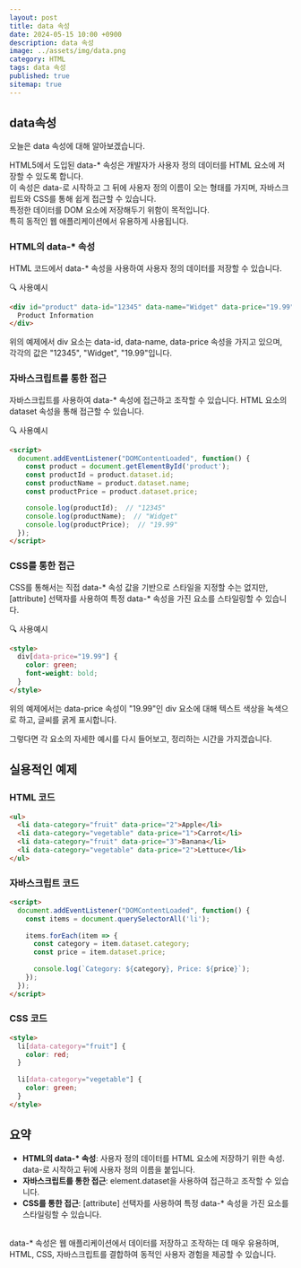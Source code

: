 ```yaml
---
layout: post
title: data 속성
date: 2024-05-15 10:00 +0900
description: data 속성
image: ../assets/img/data.png
category: HTML
tags: data 속성
published: true
sitemap: true
---
```


## data속성 
오늘은 data 속성에 대해 알아보겠습니다.
<br>

HTML5에서 도입된 data-* 속성은 개발자가 사용자 정의 데이터를 HTML 요소에 저장할 수 있도록 합니다.<br>
이 속성은 data-로 시작하고 그 뒤에 사용자 정의 이름이 오는 형태를 가지며, 자바스크립트와 CSS를 통해 쉽게 접근할 수 있습니다.<br>
특정한 데이터를 DOM 요소에 저장해두기 위함이 목적입니다.<br>
특히 동적인 웹 애플리케이션에서 유용하게 사용됩니다.

### HTML의 data-* 속성
HTML 코드에서 data-* 속성을 사용하여 사용자 정의 데이터를 저장할 수 있습니다.

🔍 사용예시

````html
<div id="product" data-id="12345" data-name="Widget" data-price="19.99">
  Product Information
</div>
````
위의 예제에서 div 요소는 data-id, data-name, data-price 속성을 가지고 있으며, 각각의 값은 "12345", "Widget", "19.99"입니다.

### 자바스크립트를 통한 접근
자바스크립트를 사용하여 data-* 속성에 접근하고 조작할 수 있습니다. HTML 요소의 dataset 속성을 통해 접근할 수 있습니다.

🔍 사용예시

````html
<script>
  document.addEventListener("DOMContentLoaded", function() {
    const product = document.getElementById('product');
    const productId = product.dataset.id;
    const productName = product.dataset.name;
    const productPrice = product.dataset.price;

    console.log(productId);  // "12345"
    console.log(productName);  // "Widget"
    console.log(productPrice);  // "19.99"
  });
</script>
````

### CSS를 통한 접근
CSS를 통해서는 직접 data-* 속성 값을 기반으로 스타일을 지정할 수는 없지만, [attribute] 선택자를 사용하여 특정 data-* 속성을 가진 요소를 스타일링할 수 있습니다.

🔍 사용예시

````html
<style>
  div[data-price="19.99"] {
    color: green;
    font-weight: bold;
  }
</style>
````
위의 예제에서는 data-price 속성이 "19.99"인 div 요소에 대해 텍스트 색상을 녹색으로 하고, 글씨를 굵게 표시합니다.<br>

그렇다면 각 요소의 자세한 예시를 다시 들어보고, 정리하는 시간을 가지겠습니다.

## 실용적인 예제

### HTML 코드
````html
<ul>
  <li data-category="fruit" data-price="2">Apple</li>
  <li data-category="vegetable" data-price="1">Carrot</li>
  <li data-category="fruit" data-price="3">Banana</li>
  <li data-category="vegetable" data-price="2">Lettuce</li>
</ul>

````

### 자바스크립트 코드

````html
<script>
  document.addEventListener("DOMContentLoaded", function() {
    const items = document.querySelectorAll('li');
    
    items.forEach(item => {
      const category = item.dataset.category;
      const price = item.dataset.price;
      
      console.log(`Category: ${category}, Price: ${price}`);
    });
  });
</script>
````

### CSS 코드
````html
<style>
  li[data-category="fruit"] {
    color: red;
  }
  
  li[data-category="vegetable"] {
    color: green;
  }
</style>
````

## 요약
- <b>HTML의 data-* 속성</b>: 사용자 정의 데이터를 HTML 요소에 저장하기 위한 속성. data-로 시작하고 뒤에 사용자 정의 이름을 붙입니다.
- <b>자바스크립트를 통한 접근</b>: element.dataset을 사용하여 접근하고 조작할 수 있습니다.
- <b>CSS를 통한 접근</b>: [attribute] 선택자를 사용하여 특정 data-* 속성을 가진 요소를 스타일링할 수 있습니다.
<br>
data-* 속성은 웹 애플리케이션에서 데이터를 저장하고 조작하는 데 매우 유용하며, HTML, CSS, 자바스크립트를 결합하여 동적인 사용자 경험을 제공할 수 있습니다.